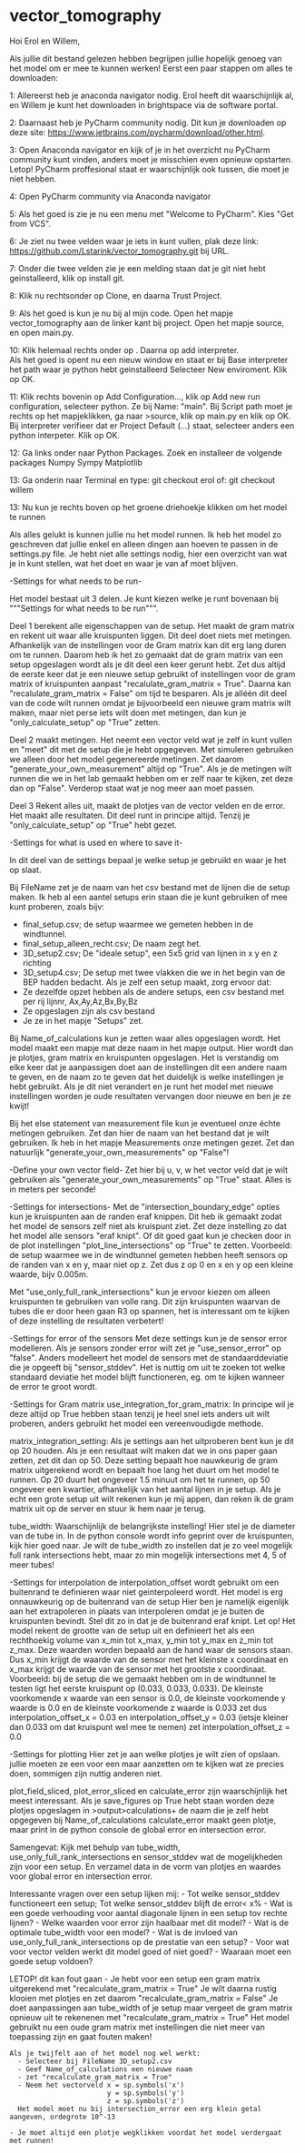 # vector_tomography

Hoi Erol en Willem, 

Als jullie dit bestand gelezen hebben begrijpen jullie hopelijk genoeg van het model om er mee te kunnen werken!
Eerst een paar stappen om alles te downloaden:

1: Allereerst heb je anaconda navigator nodig. Erol heeft dit waarschijnlijk al, en Willem je kunt het downloaden in brightspace via de software portal.

2: Daarnaast heb je PyCharm community nodig. Dit kun je downloaden op deze site: https://www.jetbrains.com/pycharm/download/other.html.

3: Open Anaconda navigator en kijk of je in het overzicht nu PyCharm community kunt vinden, anders moet je misschien even opnieuw opstarten. Letop! PyCharm proffesional
   staat er waarschijnlijk ook tussen, die moet je niet hebben.
   
4: Open PyCharm community via Anaconda navigator

5: Als het goed is zie je nu een menu met "Welcome to PyCharm". Kies "Get from VCS".

6: Je ziet nu twee velden waar je iets in kunt vullen, plak deze link: https://github.com/Lstarink/vector_tomography.git bij URL.

7: Onder die twee velden zie je een melding staan dat je git niet hebt geinstalleerd, klik op install git.

8: Klik nu rechtsonder op Clone, en daarna Trust Project.

9: Als het goed is kun je nu bij al mijn code. Open het mapje vector_tomography aan de linker kant bij project. Open het mapje source, en open main.py.

10: Klik helemaal rechts onder op <No interpreter>. Daarna op add interpreter.    
    Als het goed is opent nu een nieuw window en staat er bij Base interpreter het path waar je python hebt geinstalleerd
    Selecteer New enviroment.
    Klik op OK.
   
11: Klik rechts bovenin op Add Configuration..., klik op Add new run configuration, selecteer python. 
    Ze bij Name: "main".
    Bij Script path moet je rechts op het mapjeklikken, ga naar >source, klik op main.py en klik op OK. 
    Bij interpreter verifieer dat er Project Default (...) staat, selecteer anders een python interpeter.
    Klik op OK.
   
12: Ga links onder naar Python Packages. Zoek en installeer de volgende packages
    Numpy
    Sympy
    Matplotlib
   
13: Ga onderin naar Terminal en type:
    git checkout erol
    of:
    git checkout willem
   
13: Nu kun je rechts boven op het groene driehoekje klikken om het model te runnen
  

Als alles gelukt is kunnen jullie nu het model runnen. Ik heb het model zo geschreven dat jullie enkel en alleen dingen aan hoeven te passen in de settings.py file. 
Je hebt niet alle settings nodig, hier een overzicht van wat je in kunt stellen, wat het doet en waar je van af moet blijven.

-Settings for what needs to be run- 

  Het model bestaat uit 3 delen. Je kunt kiezen welke je runt bovenaan bij """Settings for what needs to be run""".

  Deel 1 berekent alle eigenschappen van de setup. Het maakt de gram matrix en rekent uit waar alle kruispunten liggen. Dit deel doet niets met metingen.
    Afhankelijk van de instellingen voor de Gram matrix kan dit erg lang duren om te runnen. Daarom heb ik het zo gemaakt dat de gram matrix van een setup
    opgeslagen wordt als je dit deel een keer gerunt hebt. Zet dus altijd de eerste keer dat je een nieuwe setup gebruikt of instellingen voor de gram matrix of kruispunten
    aanpast "recalulate_gram_matrix = True". Daarna kan  "recalulate_gram_matrix = False" om tijd te besparen. Als je alléén dit deel van de code wilt runnen omdat je
    bijvoorbeeld een nieuwe gram matrix wilt maken, maar niet perse iets wilt doen met metingen, dan kun je "only_calculate_setup" op "True" zetten.

  Deel 2 maakt metingen. Het neemt een vector veld wat je zelf in kunt vullen en "meet" dit met de setup die je hebt opgegeven.
    Met simuleren gebruiken we alleen door het model gegenereerde metingen. Zet daarom "generate_your_own_measurement" altijd op "True". 
    Als je de metingen wilt runnen die we in het lab gemaakt hebben om er zelf naar te kijken, zet deze dan op "False". Verderop staat wat je nog meer aan moet passen.

  Deel 3 Rekent alles uit, maakt de plotjes van de vector velden en de error. Het maakt alle resultaten.
    Dit deel runt in principe altijd. Tenzij je "only_calculate_setup" op "True" hebt gezet.
 
 -Settings for what is used en where to save it-
  
  In dit deel van de settings bepaal je welke setup je gebruikt en waar je het op slaat.
  
  Bij FileName zet je de naam van het csv bestand met de lijnen die de setup maken.
  Ik heb al een aantel setups erin staan die je kunt gebruiken of mee kunt proberen, zoals bijv:
  - final_setup.csv; de setup waarmee we gemeten hebben in de windtunnel.
  - final_setup_alleen_recht.csv; De naam zegt het.
  - 3D_setup2.csv; De "ideale setup", een 5x5 grid van lijnen in x y en z richting
  - 3D_setup4.csv; De setup met twee vlakken die we in het begin van de BEP hadden bedacht.
  Als je zelf een setup maakt, zorg ervoor dat:
  - Ze dezelfde opzet hebben als de andere setups, een csv bestand met per rij lijnnr, Ax,Ay,Az,Bx,By,Bz
  - Ze opgeslagen zijn als csv bestand
  - Je ze in het mapje "Setups" zet.
  
  Bij Name_of_calculations kun je zetten waar alles opgeslagen wordt. Het model maakt een mapje mat deze naam in het mapje output. Hier wordt dan je plotjes, gram matrix
  en kruispunten opgeslagen. Het is verstandig om elke keer dat je aanpassigen doet aan de instellingen dit een andere naam te geven, en de naam zo te geven dat 
  het duidelijk is welke instellingen je hebt gebruikt. Als je dit niet verandert en je runt het model met nieuwe instellingen worden je oude resultaten vervangen door nieuwe 
  en ben je ze kwijt!
  
  Bij het else statement van measurement file kun je eventueel onze échte metingen gebruiken. Zet dan hier de naam van het bestand dat je wilt gebruiken.
  Ik heb in het mapje Measurements onze metingen gezet. Zet dan natuurlijk "generate_your_own_measurements" op "False"!
  
-Define your own vector field-
 Zet hier bij u, v, w het vector veld dat je wilt gebruiken als  "generate_your_own_measurements" op "True" staat. Alles is in meters per seconde!
 
-Settings for intersections-
  Met de "intersection_boundary_edge" opties kun je kruispunten aan de randen eraf knippen. Dit heb ik gemaakt zodat het model de sensors zelf niet als kruispunt
  ziet. Zet deze instelling zo dat het model alle sensors "eraf knipt". Of dit goed gaat kun je checken door in de plot instellingen "plot_line_intersections" op
  "True" te zetten. Voorbeeld: de setup waarmee we in de windtunnel gemeten hebben heeft sensors op de randen van x en y, maar niet op z. Zet dus z op 0 en x en y 
  op een kleine waarde, bijv 0.005m.
  
  Met "use_only_full_rank_intersections" kun je ervoor kiezen om alleen kruispunten te gebruiken van volle rang. Dit zijn kruispunten waarvan de tubes die er 
  door heen gaan R3 op spannen, het is interessant om te kijken of deze instelling de resultaten verbetert!

-Settings for error of the sensors
  Met deze settings kun je de sensor error modelleren.
  Als je sensors zonder error wilt zet je "use_sensor_error" op "false".
  Anders modelleert het model de sensors met de standaarddeviatie die je opgeeft bij "sensor_stddev". Het is nuttig om uit te zoeken tot welke standaard deviatie
  het model blijft functioneren, eg. om te kijken wanneer de error te groot wordt.
  
-Settings for Gram matrix
  use_integration_for_gram_matrix: In principe wil je deze altijd op True hebben staan tenzij je heel snel iets anders uit wilt proberen,
  anders gebruikt het model een vereenvoudigde methode.
  
  matrix_integration_setting: Als je settings aan het uitproberen bent kun je dit op 20 houden. Als je een resultaat wilt maken dat we in ons paper gaan zetten,
  zet dit dan op 50. Deze setting bepaalt hoe nauwkeurig de gram matrix uitgerekend wordt en bepaalt hoe lang het duurt om het model te runnen. Op 20 duurt het
  ongeveer 1.5 minuut om het te runnen, op 50 ongeveer een kwartier, afhankelijk van het aantal lijnen in je setup. Als je echt een grote setup uit wilt rekenen
  kun je mij appen, dan reken ik de gram matrix uit op de server en stuur ik hem naar je terug.
  
  tube_width: Waarschijnlijk de belangrijkste instelling! Hier stel je de diameter van de tube in. In de python console wordt info geprint over de kruispunten,
  kijk hier goed naar. Je wilt de tube_width zo instellen dat je zo veel mogelijk full rank intersections hebt, maar zo min mogelijk intersections met 4, 5 of meer
  tubes!

 -Settings for interpolation
  de interpolation_offset wordt gebruikt om een buitenrand te definieren waar niet geinterpoleerd wordt. Het model is erg onnauwkeurig op de buitenrand van de setup
  Hier ben je namelijk eigenlijk aan het extrapoleren in plaats van interpoleren omdat je je buiten de kruispunten bevindt. Stel dit zo in dat je de buitenrand eraf
  knipt. 
  Let op! Het model rekent de grootte van de setup uit en definieert het als een rechthoekig volume van x_min tot x_max, y_min tot y_max en z_min tot z_max.
  Deze waarden worden bepaald aan de hand waar de sensors staan. Dus x_min krijgt de waarde van de sensor met het kleinste x coordinaat en x_max krijgt de waarde 
  van de sensor met het grootste x coordinaat.
  Voorbeeld: bij de setup die we gemaakt hebben om in de windtunnel te testen ligt het eerste kruispunt op (0.033, 0.033, 0.033). De kleinste voorkomende x waarde 
  van een sensor is 0.0, de kleinste voorkomende y waarde is 0.0 en de kleinste voorkomende z waarde is 0.033
  zet dus interpolation_offset_x = 0.03 en interpolation_offset_y = 0.03 (ietsje kleiner dan 0.033 om dat kruispunt wel mee te nemen)
  zet interpolation_offset_z = 0.0
  
 -Settings for plotting
  Hier zet je aan welke plotjes je wilt zien of opslaan. jullie moeten ze een voor een maar aanzetten om te kijken wat ze precies doen, sommigen zijn nuttig anderen niet.
  
  plot_field_sliced, plot_error_sliced en calculate_error zijn waarschijnlijk het meest interessant.
  Als je save_figures op True hebt staan worden deze plotjes opgeslagen in >output>calculations+ de naam die je zelf hebt opgegeven bij Name_of_calculations
  calculate_error maakt geen plotje, maar print in de python console de global error en intersection error.
 
 Samengevat:
   Kijk met behulp van tube_width, use_only_full_rank_intersections en sensor_stddev wat de mogelijkheden zijn voor een setup. En verzamel data in de vorm van 
   plotjes en waardes voor global error en intersection error.
  
   Interessante vragen over een setup lijken mij: 
    - Tot welke sensor_stddev functioneert een setup; Tot welke sensor_stddev blijft de error< x%
    - Wat is een goede verhouding voor aantal diagonale lijnen in een setup tov rechte lijnen?
    - Welke waarden voor error zijn haalbaar met dit model?
    - Wat is de optimale tube_width voor een model?
    - Wat is de invloed van use_only_full_rank_intersections op de prestatie van een setup?
    - Voor wat voor vector velden werkt dit model goed of niet goed?
    - Waaraan moet een goede setup voldoen?
   
   LETOP! dit kan fout gaan
    - Je hebt voor een setup een gram matrix uitgerekend met "recalculate_gram_matrix = True"
      Je wilt daarna rustig klooien met plotjes en zet daarom "recalculate_gram_matrix = False"
      Je doet aanpassingen aan tube_width of je setup maar vergeet de gram matrix opnieuw uit te rekenenen met "recalculate_gram_matrix = True"
      Het model gebruikt nu een oude gram matrix met instellingen die niet meer van toepassing zijn en gaat fouten maken!
    
    Als je twijfelt aan of het model nog wel werkt:
      - Selecteer bij FileName 3D_setup2.csv
      - Geef Name_of_calculations een nieuwe naam
      - zet "recalculate_gram_matrix = True"
      - Neem het vectorveld x = sp.symbols('x')
                            y = sp.symbols('y')
                            z = sp.symbols('z')
      Het model moet nu bij intersection_error een erg klein getal aangeven, ordegrote 10^-13  
                                                                                                 
    - Je moet altijd een plotje wegklikken voordat het model verdergaat met runnen!
                                                                                                 

                                                                                               
   
    
                                                                                               
   
                                                                                                
               
                                                                                                 
                                                                                             
  
  
 


  
  





